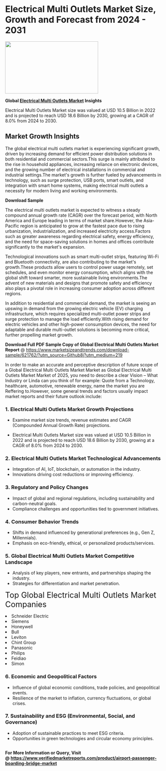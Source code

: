 <H1>Electrical Multi Outlets Market Size, Growth and Forecast from 2024 - 2031</H1><img class="aligncenter size-medium wp-image-584254" src="https://thirdeyenews.in/wp-content/uploads/2024/09/Global-Market-Research-300x168.jpeg" alt="" width="300" height="168" /><p><strong>Global&nbsp;<a href="https://www.marketsizeandtrends.com/download-sample/621762/?utm_source=Github8j?utm_medium=219">Electrical Multi Outlets Market</a> Insights</strong></p><p>Electrical Multi Outlets Market size was valued at USD 10.5 Billion in 2022 and is projected to reach USD 18.6 Billion by 2030, growing at a CAGR of 8.0% from 2024 to 2030.</p><p><h2>Market Growth Insights</h2> <p>The global electrical multi outlets market is experiencing significant growth, driven by increasing demand for efficient power distribution solutions in both residential and commercial sectors.This surge is mainly attributed to the rise in household appliances, increasing reliance on electronic devices, and the growing number of electrical installations in commercial and industrial settings.The market's growth is further fueled by advancements in technology, such as surge protection, USB ports, smart outlets, and integration with smart home systems, making electrical multi outlets a necessity for modern living and working environments.</p> <p><strong>Download Sample</strong></p> <p>The electrical multi outlets market is expected to witness a steady compound annual growth rate (CAGR) over the forecast period, with North America and Europe leading in terms of market share.However, the Asia-Pacific region is anticipated to grow at the fastest pace due to rising urbanization, industrialization, and increased electricity access.Factors such as greater awareness regarding electrical safety, energy efficiency, and the need for space-saving solutions in homes and offices contribute significantly to the market's expansion.</p> <p>Technological innovations such as smart multi-outlet strips, featuring Wi-Fi and Bluetooth connectivity, are also contributing to the market's growth.These products allow users to control power usage remotely, set schedules, and even monitor energy consumption, which aligns with the global shift toward smarter, more sustainable living environments.The advent of new materials and designs that promote safety and efficiency also plays a pivotal role in increasing consumer adoption across different regions.</p> <p>In addition to residential and commercial demand, the market is seeing an upswing in demand from the growing electric vehicle (EV) charging infrastructure, which requires specialized multi-outlet power strips and surge protection to manage the load efficiently.With rising demand for electric vehicles and other high-power consumption devices, the need for adaptable and durable multi-outlet solutions is becoming more critical, further propelling market growth.</p> <p><span class=""><strong>Download Full PDF Sample Copy of Global Electrical Multi Outlets Market Report</strong> @ <a href="https://www.marketsizeandtrends.com/download-sample/621762/?utm_source=Github8j?utm_medium=219" target="_blank">https://www.marketsizeandtrends.com/download-sample/621762/?utm_source=Github8j?utm_medium=219</a></span></p><p>In order to make an accurate and perceptive description of future scope of a Global&nbsp;Electrical Multi Outlets Market Market as Global&nbsp;Electrical Multi Outlets Market Market of 2025, you need to describe a clear Vision &ndash; What Industry or Linda can you think of for example: Quote from a Technology, healthcare, automotive, renewable energy, name the market you are Reffering to.However, some general trends and factors usually impact market reports and their future outlook include:</p><h3>1.&nbsp;<strong>Electrical Multi Outlets Market Growth Projections</strong></h3><ul><li>Examine market size trends, revenue estimates and CAGR (Compounded Annual Growth Rate) projections.</li><li><p>Electrical Multi Outlets Market size was valued at USD 10.5 Billion in 2022 and is projected to reach USD 18.6 Billion by 2030, growing at a CAGR of 8.0% from 2024 to 2030.</p></li></ul><h3>2.&nbsp;<strong>Electrical Multi Outlets Market Technological Advancements</strong></h3><ul><li>Integration of AI, IoT, blockchain, or automation in the industry.</li><li>Innovations driving cost reductions or improving efficiency.</li></ul><h3>3.&nbsp;<strong>Regulatory and Policy Changes</strong></h3><ul><li>Impact of global and regional regulations, including sustainability and carbon-neutral goals.</li><li>Compliance challenges and opportunities tied to government initiatives.</li></ul><h3>4.&nbsp;<strong>Consumer Behavior Trends</strong></h3><ul><li>Shifts in demand influenced by generational preferences (e.g., Gen Z, Millennials).</li><li>Emphasis on eco-friendly, ethical, or personalized products/services.</li></ul><h3>5.&nbsp;<strong>Global Electrical Multi Outlets Market Competitive Landscape</strong></h3><ul><li>Analysis of key players, new entrants, and partnerships shaping the industry.</li><li>Strategies for differentiation and market penetration.</li></ul><p data-pm-slice="1 1 []"><span style="color: inherit; font-family: inherit; font-size: 25px;">Top Global Electrical Multi Outlets Market Companies</span></p><div class="" data-test-id=""><p><li>Schneider Electric</li><li> Siemens</li><li> Honeywell</li><li> Bull</li><li> Leviton</li><li> Chint Group</li><li> Panasonic</li><li> Philips</li><li> Feidiao</li><li> Simon</li></p></div><h3>6.&nbsp;<strong>Economic and Geopolitical Factors</strong></h3><ul><li>Influence of global economic conditions, trade policies, and geopolitical events.</li><li>Resilience of the market to inflation, currency fluctuations, or global crises.</li></ul><h3>7.&nbsp;<strong>Sustainability and ESG (Environmental, Social, and Governance)</strong></h3><ul><li>Adoption of sustainable practices to meet ESG criteria.</li><li>Opportunities in green technologies and circular economy principles.</li></ul><h2><strong style="font-size: 14px;">For More Information or Query, Visit @&nbsp;</strong><a style="background-color: #ffffff; font-size: 14px;" href="https://www.marketsizeandtrends.com/report/electrical-multi-outlets-market/" target="_blank">https://www.verifiedmarketreports.com/product/airport-passenger-boarding-bridge-market</a></h2>